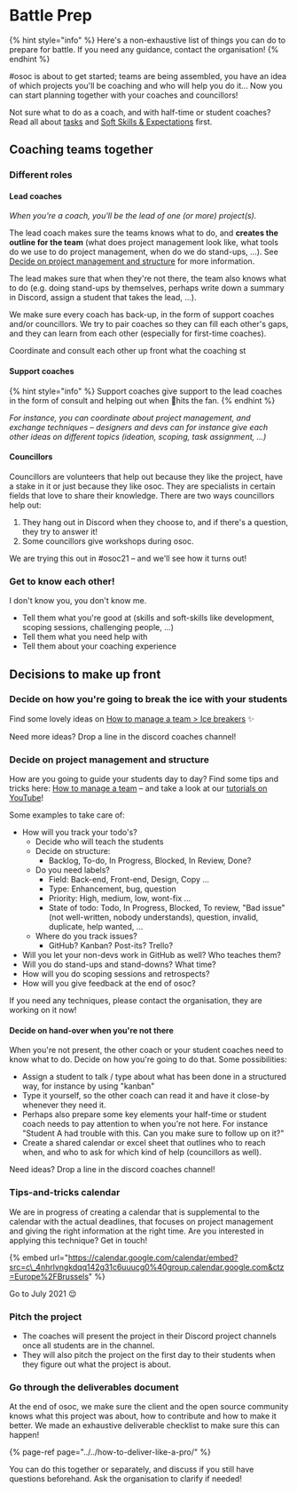 # Battle Prep

{% hint style="info" %}
Here's a non-exhaustive list of things you can do to prepare for battle. If you need any guidance, contact the organisation!
{% endhint %}

\#osoc is about to get started; teams are being assembled, you have an idea of which projects you'll be coaching and who will help you do it... Now you can start planning together with your coaches and councillors!

Not sure what to do as a coach, and with half-time or student coaches? Read all about [tasks](tasks.md) and [Soft Skills & Expectations](soft-skills-and-expectations.md) first.

## Coaching teams together

### Different roles

#### Lead coaches

_When you're a coach, you'll be the lead of one \(or more\) project\(s\)._

The lead coach makes sure the teams knows what to do, and **creates the outline for the team** \(what does project management look like, what tools do we use to do project management, when do we do stand-ups, ...\). See [Decide on project management and structure](battle-prep.md#decide-on-project-management-and-structure) for more information.

The lead makes sure that when they're not there, the team also knows what to do \(e.g. doing stand-ups by themselves, perhaps write down a summary in Discord, assign a student that takes the lead, ...\).

We make sure every coach has back-up, in the form of support coaches and/or councillors. We try to pair coaches so they can fill each other's gaps, and they can learn from each other \(especially for first-time coaches\).

Coordinate and consult each other up front what the coaching st

#### Support coaches

{% hint style="info" %}
Support coaches give support to the lead coaches in the form of consult and helping out when 💩hits the fan.
{% endhint %}

_For instance, you can coordinate about project management, and exchange techniques – designers and devs can for instance give each other ideas on different topics \(ideation, scoping, task assignment, ...\)_

#### Councillors

Councillors are volunteers that help out because they like the project, have a stake in it or just because they like osoc. They are specialists in certain fields that love to share their knowledge. There are two ways councillors help out:

1. They hang out in Discord when they choose to, and if there's a question, they try to answer it!
2. Some councillors give workshops during osoc.

We are trying this out in \#osoc21 – and we'll see how it turns out!

### Get to know each other!

I don't know you, you don't know me.

* Tell them what you're good at \(skills and soft-skills like development, scoping sessions, challenging people, ...\)
* Tell them what you need help with
* Tell them about your coaching experience

## Decisions to make up front

### Decide on how you're going to break the ice with your students

Find some lovely ideas on [How to manage a team &gt; Ice breakers](../../how-to-manage-a-team.md#ice-breakers) ✨

Need more ideas? Drop a line in the discord coaches channel!

### Decide on project management and structure

How are you going to guide your students day to day? Find some tips and tricks here: [How to manage a team](../../how-to-manage-a-team.md) – and take a look at our [tutorials on YouTube](https://www.youtube.com/playlist?list=PLEHc_BULYm1B3-xLdfwfktL5Qps6PW61u)!

Some examples to take care of:

* How will you track your todo's?
  * Decide who will teach the students
  * Decide on structure:
    * Backlog, To-do, In Progress, Blocked, In Review, Done?
  * Do you need labels?
    * Field: Back-end, Front-end, Design, Copy ...
    * Type: Enhancement, bug, question
    * Priority: High, medium, low, wont-fix ...
    * State of todo: Todo, In Progress, Blocked, To review, "Bad issue" \(not well-written, nobody understands\), question, invalid, duplicate, help wanted, ...
  * Where do you track issues?
    * GitHub? Kanban? Post-its? Trello?
* Will you let your non-devs work in GitHub as well? Who teaches them?
* Will you do stand-ups and stand-downs? What time?
* How will you do scoping sessions and retrospects?
* How will you give feedback at the end of osoc?

If you need any techniques, please contact the organisation, they are working on it now!

#### Decide on hand-over when you're not there

When you're not present, the other coach or your student coaches need to know what to do. Decide on how you're going to do that. Some possibilities:

* Assign a student to talk / type about what has been done in a structured way, for instance by using "kanban"
* Type it yourself, so the other coach can read it and have it close-by whenever they need it.
* Perhaps also prepare some key elements your half-time or student coach needs to pay attention to when you're not here. For instance "Student A had trouble with this. Can you make sure to follow up on it?"
* Create a shared calendar or excel sheet that outlines who to reach when, and who to ask for which kind of help \(councillors as well\).

Need ideas? Drop a line in the discord coaches channel!

### Tips-and-tricks calendar

We are in progress of creating a calendar that is supplemental to the calendar with the actual deadlines, that focuses on project management and giving the right information at the right time. Are you interested in applying this technique? Get in touch!

{% embed url="https://calendar.google.com/calendar/embed?src=c\_4nhrlvngkdqq142g31c6uuucg0%40group.calendar.google.com&ctz=Europe%2FBrussels" %}

Go to July 2021 😌

### Pitch the project

* The coaches will present the project in their Discord project channels once all students are in the channel.
* They will also pitch the project on the first day to their students when they figure out what the project is about. 

### Go through the deliverables document

At the end of osoc, we make sure the client and the open source community knows what this project was about, how to contribute and how to make it better. We made an exhaustive deliverable checklist to make sure this can happen!

{% page-ref page="../../how-to-deliver-like-a-pro/" %}

You can do this together or separately, and discuss if you still have questions beforehand. Ask the organisation to clarify if needed!

